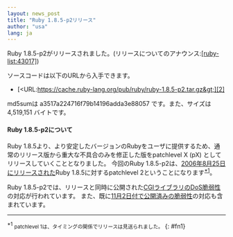 ```yaml
---
layout: news_post
title: "Ruby 1.8.5-p2リリース"
author: "usa"
lang: ja
---
```


Ruby 1.8.5-p2がリリースされました。(リリースについてのアナウンス:[\[ruby-list:43017\]][1])

ソースコードは以下のURLから入手できます。

* [&lt;URL:https://cache.ruby-lang.org/pub/ruby/ruby-1.8.5-p2.tar.gz&gt;][2]

md5sumは a3517a224716f79b14196adda3e88057 です。また、サイズは 4,519,151 バイトです。

#### Ruby 1.8.5-p2について

Ruby
1.8.5より、より安定したバージョンのRubyをユーザに提供するため、通常のリリース版から重大な不具合のみを修正した版をpatchlevel
X (pX) としてリリースしていくこととなりました。 今回のRuby
1.8.5-p2は、[2006年8月25日にリリースされた](/ja/news/2006/08/25/ruby-1-8-5/)Ruby
1.8.5に対するpatchlevel 2ということになります<sup>[\*1](#fn1)</sup>。

Ruby
1.8.5-p2では、リリースと同時に公開された[CGIライブラリのDoS脆弱性](/ja/news/2006/12/04/another-dos-vulnerability-in-cgi-library/)の対応が行われています。
また、既に[11月2日付で公開済みの脆弱性](/ja/news/2006/11/02/CVE-2006-5467/)の対応も含まれています。

* * *

<sup>\*1</sup> <small>patchlevel 1は、タイミングの関係でリリースは見送られました。</small>
{: #fn1}



[1]: https://blade.ruby-lang.org/ruby-list/43017
[2]: https://cache.ruby-lang.org/pub/ruby/ruby-1.8.5-p2.tar.gz
